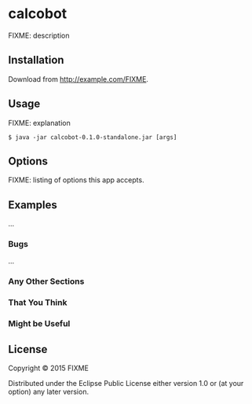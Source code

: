 # calcobot

FIXME: description

## Installation

Download from http://example.com/FIXME.

## Usage

FIXME: explanation

    $ java -jar calcobot-0.1.0-standalone.jar [args]

## Options

FIXME: listing of options this app accepts.

## Examples

...

### Bugs

...

### Any Other Sections
### That You Think
### Might be Useful

## License

Copyright © 2015 FIXME

Distributed under the Eclipse Public License either version 1.0 or (at
your option) any later version.
